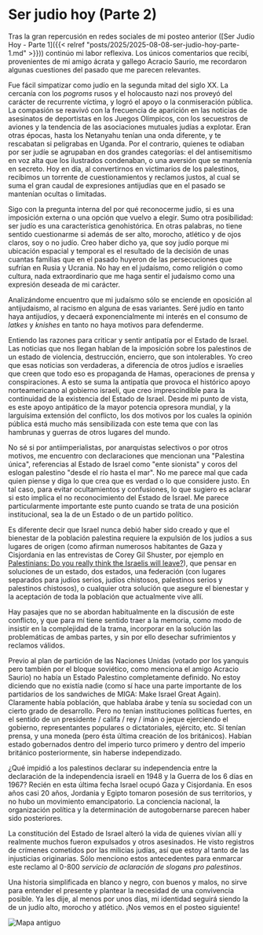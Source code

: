 # Ser judio hoy (Parte 2)


Tras la gran repercusión en redes sociales de mi posteo anterior ([Ser
Judío Hoy - Parte 1]({{< relref
"posts/2025/2025-08-08-ser-judio-hoy-parte-1.md" >}})) continúo mi
labor reflexiva. Los únicos comentarios que recibí, provenientes de mi
amigo ácrata y gallego Acracio Saurio, me recordaron algunas
cuestiones del pasado que me parecen relevantes.

Fue fácil simpatizar como judío en la segunda mitad del siglo XX. La
cercanía con los *pogroms* rusos y el holocausto nazi nos proveyó del
carácter de recurrente víctima, y logró el apoyo o la conmiseración
pública. La compasión se reavivó con la frecuencia de aparición en las
noticias de asesinatos de deportistas en los Juegos Olímpicos, con los
secuestros de aviones y la tendencia de las asociaciones mutuales
judías a explotar. Eran otras épocas, hasta los Netanyahu tenían una
onda diferente, y te rescabatan si peligrabas en Uganda. Por el
contrario, quienes te odiaban por ser judíe se agrupaban en dos
grandes categorías: el del antisemitismo en voz alta que los
ilustrados condenaban, o una aversión que se mantenía en secreto. Hoy
en día, al convertirnos en victimarios de los palestinos, recibimos un
torrente de cuestionamientos y reclamos justos, al cual se suma el
gran caudal de expresiones antijudías que en el pasado se mantenían
ocultas o limitadas.

Sigo con la pregunta interna del por qué reconocerme judío, si es una
imposición externa o una opción que vuelvo a elegir. Sumo otra
posibilidad: ser judío es una característica genohistórica. En otras
palabras, no tiene sentido cuestionarme si además de ser alto,
morocho, atlético y de ojos claros, soy o no judío. Creo haber dicho
ya, que soy judío porque mi ubicación espacial y temporal es el
resultado de la decisión de unas cuantas familias que en el pasado
huyeron de las persecuciones que sufrían en Rusia y Ucrania. No hay en
el judaísmo, como religión o como cultura, nada extraordinario que me
haga sentir el judaísmo como una expresión deseada de mi
carácter. 

Analizándome encuentro que mi judaísmo sólo se enciende en oposición
al antijudaismo, al racismo en alguna de esas variantes. Seré judío en
tanto haya antijudíos, y decaerá exponencialmente mi interés en el
consumo de *latkes* y *knishes* en tanto no haya motivos para
defenderme.

Entiendo las razones para criticar y sentir antipatía por el Estado de
Israel. Las noticias que nos llegan hablan de la imposición sobre los
palestinos de un estado de violencia, destrucción, encierro, que son
intolerables. Yo creo que esas noticias son verdaderas, a diferencia
de otros judíos e israelíes que creen que todo eso es propaganda de
Hamas, operaciones de prensa y conspiraciones. A esto se suma la
antipatía que provoca el histórico apoyo norteamericano al gobierno
israelí, que creo imprescindible para la continuidad de la existencia
del Estado de Israel. Desde mi punto de vista, es este apoyo
antipático de la mayor potencia opresora mundial, y la larguísima
extensión del conflicto, los dos motivos por los cuales la opinión
pública está mucho más sensibilizada con este tema que con las
hambrunas y guerras de otros lugares del mundo.

No sé si por antiimperialistas, por anarquistas selectivos o por otros
motivos, me encuentro con declaraciones que mencionan una "Palestina
única", referencias al Estado de Israel como "ente sionista" y coros
del eslogan palestino "desde el río hasta el mar". No me parece mal
que cada quien piense y diga lo que crea que es verdad o lo que
considere justo. En tal caso, para evitar ocultamientos y confusiones,
lo que sugiero es aclarar si esto implica el no reconocimiento del
Estado de Israel. Me parece particularmente importante este punto
cuando se trata de una posición institucional, sea la de un Estado o
de un partido político. 

Es diferente decir que Israel nunca debió haber sido creado y que el
bienestar de la población palestina requiere la expulsión de los
judíos a sus lugares de origen (como afirman numerosos habitantes de
Gaza y Cisjordania en las entrevistas de Corey Gil Shuster, por
ejemplo en [Palestinians: Do you really think the Israelis will
leave?](https://www.youtube.com/watch?v=jth6MS6NHls)), que pensar en
soluciones de un estado, dos estados, una federación (con lugares
separados para judíos serios, judíos chistosos, palestinos serios y
palestinos chistosos), o cualquier otra solución que asegure el
bienestar y la aceptación de toda la población que actualmente vive
allí.

Hay pasajes que no se abordan habitualmente en la discusión de este
conflicto, y que para mí tiene sentido traer a la memoria, como modo
de insistir en la complejidad de la trama, incorporar en la solución
las problemáticas de ambas partes, y sin por ello desechar
sufrimientos y reclamos válidos.

Previo al plan de partición de las Naciones Unidas (votado por los
yanquis pero también por el bloque soviético, como menciona el amigo
Acracio Saurio) no había un Estado Palestino completamente
definido. No estoy diciendo que no existía nadie (como sí hace una
parte importante de los partidarios de los sandwiches de MIGA: Make
Israel Great Again). Claramente había población, que hablaba árabe y
tenía su sociedad con un cierto grado de desarrollo. Pero no tenían
instituciones políticas fuertes, en el sentido de un presidente /
califa / rey / imán o jeque ejerciendo el gobierno, representantes
populares o dictatoriales, ejército, etc. Sí tenían prensa, y una
moneda (pero ésta última creación de los británicos). Habían estado
gobernados dentro del imperio turco primero y dentro del imperio
británico posteriormente, sin haberse independizado.

¿Qué impidió a los palestinos declarar su independencia entre la
declaración de la independencia israelí en 1948 y la Guerra de los 6
días en 1967? Recién en esta última fecha Israel ocupó Gaza y
Cisjordania. En esos años casi 20 años, Jordania y Egipto tomaron
posesión de sus territorios, y no hubo un movimiento emancipatorio. La
conciencia nacional, la organización política y la determinación de
autogobernarse parecen haber sido posteriores.

La constitución del Estado de Israel alteró la vida de quienes vivían
allí y realmente muchos fueron expulsados y otros asesinados. He visto
registros de crímenes cometidos por las milicias judías, así que estoy
al tanto de las injusticias originarias. Sólo menciono estos
antecedentes para enmarcar este reclamo al 0-800 *servicio de
aclaración de slogans pro palestinos*.

Una historia simplificada en blanco y negro, con buenos y malos, no
sirve para entender el presente y plantear la necesidad de una
convivencia posible. Ya les dije, al menos por unos días, mi identidad
seguirá siendo la de un judío alto, morocho y atlético. ¡Nos vemos en
el posteo siguiente!

![Mapa antiguo](https://live.staticflickr.com/65535/54720856817_ae5d91d1bf_b.jpg)

